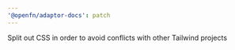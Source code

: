 ```yaml
---
'@openfn/adaptor-docs': patch
---
```


Split out CSS in order to avoid conflicts with other Tailwind projects
